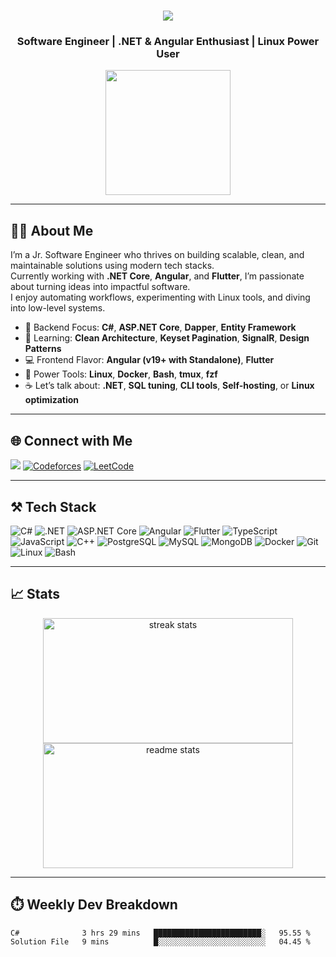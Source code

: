 <h1 align="center">
  <img src="https://readme-typing-svg.herokuapp.com/?font=Righteous&size=35&center=true&vCenter=true&width=500&height=70&duration=4000&lines=Hi+There!+👋;+I'm+Akib;" />
</h1>

<h3 align="center">
  Software Engineer | .NET & Angular Enthusiast | Linux Power User
</h3>

<p align="center">
  <img src="https://raw.githubusercontent.com/TheDudeThatCode/TheDudeThatCode/master/Assets/Designer.gif" width="200"/>
</p>

---

## 👨‍💻 About Me

I’m a Jr. Software Engineer who thrives on building scalable, clean, and maintainable solutions using modern tech stacks.  
Currently working with **.NET Core**, **Angular**, and **Flutter**, I’m passionate about turning ideas into impactful software.  
I enjoy automating workflows, experimenting with Linux tools, and diving into low-level systems.  

- 🔧 Backend Focus: **C#**, **ASP.NET Core**, **Dapper**, **Entity Framework**
- 🧠 Learning: **Clean Architecture**, **Keyset Pagination**, **SignalR**, **Design Patterns**
- 💻 Frontend Flavor: **Angular (v19+ with Standalone)**, **Flutter**
- 🐧 Power Tools: **Linux**, **Docker**, **Bash**, **tmux**, **fzf**
- ☕ Let’s talk about: **.NET**, **SQL tuning**, **CLI tools**, **Self-hosting**, or **Linux optimization**

---

## 🌐 Connect with Me


![](https://komarev.com/ghpvc/?username=Akib558)
[![Codeforces](https://img.shields.io/badge/Codeforces-445f9d?style=flat&logo=Codeforces&logoColor=white)](https://codeforces.com/profile/Xenon01)
[![LeetCode](https://img.shields.io/badge/-LeetCode-FFA116?style=flat&logo=LeetCode&logoColor=black)](https://leetcode.com/dekacore/)

---

## ⚒️ Tech Stack

<p align="left">
  <img alt="C#" src="https://img.shields.io/badge/-C%23-239120?style=flat-square&logo=c-sharp&logoColor=white" />
  <img alt=".NET" src="https://img.shields.io/badge/-.NET-512BD4?style=flat-square&logo=.net&logoColor=white" />
  <img alt="ASP.NET Core" src="https://img.shields.io/badge/ASP.NET_Core-512BD4?style=flat-square&logo=dotnet&logoColor=white" />
  <img alt="Angular" src="https://img.shields.io/badge/-Angular-DD0031?style=flat-square&logo=angular&logoColor=white" />
  <img alt="Flutter" src="https://img.shields.io/badge/-Flutter-02569B?style=flat-square&logo=flutter&logoColor=white" />
  <img alt="TypeScript" src="https://img.shields.io/badge/-TypeScript-007ACC?style=flat-square&logo=typescript&logoColor=white" />
  <img alt="JavaScript" src="https://img.shields.io/badge/-JavaScript-F7DF1E?style=flat-square&logo=javascript&logoColor=black" />
  <img alt="C++" src="https://img.shields.io/badge/-C%2B%2B-00599C?style=flat-square&logo=c%2B%2B&logoColor=white" />
  <img alt="PostgreSQL" src="https://img.shields.io/badge/-PostgreSQL-336791?style=flat-square&logo=postgresql&logoColor=white" />
  <img alt="MySQL" src="https://img.shields.io/badge/-MySQL-4479A1?style=flat-square&logo=mysql&logoColor=white" />
  <img alt="MongoDB" src="https://img.shields.io/badge/-MongoDB-13aa52?style=flat-square&logo=mongodb&logoColor=white" />
  <img alt="Docker" src="https://img.shields.io/badge/-Docker-2496ED?style=flat-square&logo=docker&logoColor=white" />
  <img alt="Git" src="https://img.shields.io/badge/-Git-F05032?style=flat-square&logo=git&logoColor=white" />
  <img alt="Linux" src="https://img.shields.io/badge/-Linux-FCC624?style=flat-square&logo=linux&logoColor=black" />
  <img alt="Bash" src="https://img.shields.io/badge/-Bash-4EAA25?style=flat-square&logo=gnu-bash&logoColor=white" />
</p>

---

## 📈 Stats

<p align="center">
  <img width="400" height="200" src="https://github-readme-streak-stats-salesp07.vercel.app/?user=Akib558&count_private=true&theme=react&border_radius=10" alt="streak stats"/>
  <img width="400" height="200" src="https://github-readme-stats-salesp07.vercel.app/api?username=Akib558&count_private=true&show_icons=true&theme=react&rank_icon=github&border_radius=10" alt="readme stats" />
</p>

---

## ⏱️ Weekly Dev Breakdown

<!--START_SECTION:waka-->

```txt
C#              3 hrs 29 mins   ████████████████████████░   95.55 %
Solution File   9 mins          █░░░░░░░░░░░░░░░░░░░░░░░░   04.45 %
```

<!--END_SECTION:waka-->